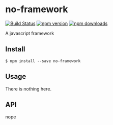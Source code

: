 # no-framework

[![Build Status](https://travis-ci.org/akvadrako/no-framework.svg?branch=master)](https://travis-ci.org/akvadrako/no-framework)
[![npm version](https://badge.fury.io/js/no-framework.svg)](https://www.npmjs.com/package/no-framework)
[![npm downloads](https://img.shields.io/npm/dm/no-framework.svg)](https://www.npmjs.com/package/no-framework)

A javascript framework

## Install

```
$ npm install --save no-framework
```

## Usage

There is nothing here.

## API

nope

